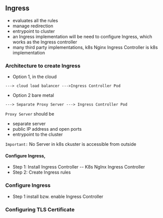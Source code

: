 ## Ingress
- evaluates all the rules
- manage redirection
- entrypoint to cluster
- an Ingress implementation will be need to configure Ingress, which works as the Ingress controller
- many third party implementations, k8s Nginx Ingress Controller is k8s implementation

### Architecture to create Ingress
- Option 1, in the cloud
```
---> cloud load balancer --->Ingress Controller Pod
```

- Option 2 bare metal
```
---> Separate Proxy Server ---> Ingress Controller Pod
```
`Proxy Server` should be
- separate server
- public IP address and open ports
- entrypoint to the cluster

`Important:` No Server in k8s ckuster is accessible from outside

#### Configure Ingress,
- Step 1: Install Ingress Controller -- K8s NgInx Ingress Controller
- Step 2: Create Ingress rules


### Configure Ingress
- Step 1 install bzw. enable Ingress Controller

### Configuring TLS Certificate
